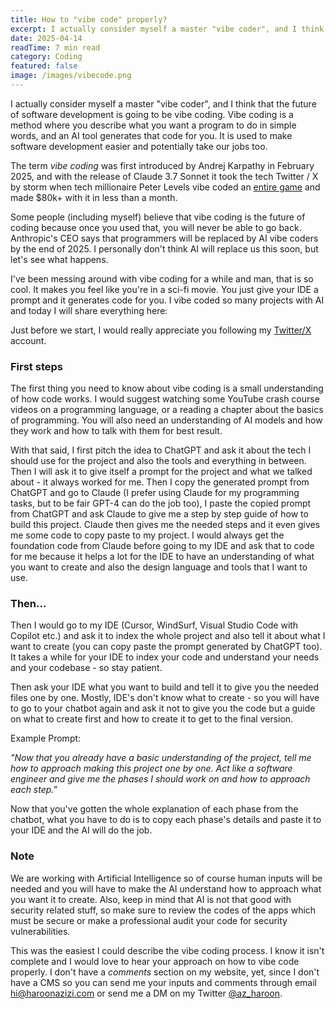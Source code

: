 ```yaml
---
title: How to "vibe code" properly?
excerpt: I actually consider myself a master "vibe coder", and I think that the future of software development is going to be vibe coding.
date: 2025-04-14
readTime: 7 min read
category: Coding
featured: false
image: /images/vibecode.png
---
```


I actually consider myself a master "vibe coder", and I think that the future of software development is going to be vibe coding. Vibe coding is a method where you describe what you want a program to do in simple words, and an AI tool generates that code for you. It is used to make software development easier and potentially take our jobs too.

The term _vibe coding_ was first introduced by Andrej Karpathy in February 2025, and with the release of Claude 3.7 Sonnet it took the tech Twitter / X by storm when tech millionaire Peter Levels vibe coded an [entire game](https://x.com/levelsio/status/1897371296717226020) and made $80k+ with it in less than a month.

Some people (including myself) believe that vibe coding is the future of coding because once you used that, you will never be able to go back. Anthropic's CEO says that programmers will be replaced by AI vibe coders by the end of 2025. I personally don't think AI will replace us this soon, but let's see what happens.

I've been messing around with vibe coding for a while and man, that is so cool. It makes you feel like you're in a sci-fi movie. You just give your IDE a prompt and it generates code for you. I vibe coded so many projects with AI and today I will share everything here:

Just before we start, I would really appreciate you following my [Twitter/X](x.com/az_haroon) account.

### First steps

The first thing you need to know about vibe coding is a small understanding of how code works. I would suggest watching some YouTube crash course videos on a programming language, or a reading a chapter about the basics of programming. You will also need an understanding of AI models and how they work and how to talk with them for best result.

With that said, I first pitch the idea to ChatGPT and ask it about the tech I should use for the project and also the tools and everything in between. Then I will ask it to give itself a prompt for the project and what we talked about - it always worked for me. Then I copy the generated prompt from ChatGPT and go to Claude (I prefer using Claude for my programming tasks, but to be fair GPT-4 can do the job too), I paste the copied prompt from ChatGPT and ask Claude to give me a step by step guide of how to build this project.
Claude then gives me the needed steps and it even gives me some code to copy paste to my project. I would always get the foundation code from Claude before going to my IDE and ask that to code for me because it helps a lot for the IDE to have an understanding of what you want to create and also the design language and tools that I want to use.

### Then...

Then I would go to my IDE (Cursor, WindSurf, Visual Studio Code with Copilot etc.) and ask it to index the whole project and also tell it about what I want to create (you can copy paste the prompt generated by ChatGPT too). It takes a while for your IDE to index your code and understand your needs and your codebase - so stay patient.

Then ask your IDE what you want to build and tell it to give you the needed files one by one. Mostly, IDE's don't know what to create - so you will have to go to your chatbot again and ask it not to give you the code but a guide on what to create first and how to create it to get to the final version.

Example Prompt:

_"Now that you already have a basic understanding of the project, tell me how to approach making this project one by one. Act like a software engineer and give me the phases I should work on and how to approach each step."_

Now that you've gotten the whole explanation of each phase from the chatbot, what you have to do is to copy each phase's details and paste it to your IDE and the AI will do the job.

### Note

We are working with Artificial Intelligence so of course human inputs will be needed and you will have to make the AI understand how to approach what you want it to create. Also, keep in mind that AI is not that good with security related stuff, so make sure to review the codes of the apps which must be secure or make a professional audit your code for security vulnerabilities.

This was the easiest I could describe the vibe coding process. I know it isn't complete and I would love to hear your approach on how to vibe code properly. I don't have a _comments_ section on my website, yet, since I don't have a CMS so you can send me your inputs and comments through email [hi@haroonazizi.com](mailto:hi@haroonazizi.com) or send me a DM on my Twitter [@az_haroon](x.com/az_haroon).
